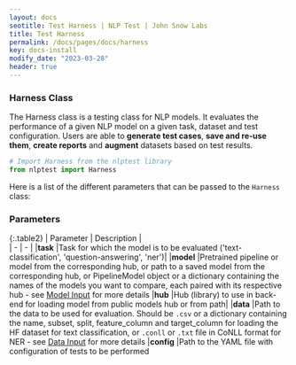 ```yaml
---
layout: docs
seotitle: Test Harness | NLP Test | John Snow Labs
title: Test Harness
permalink: /docs/pages/docs/harness
key: docs-install
modify_date: "2023-03-28"
header: true
---
```


<div class="main-docs" markdown="1"><div class="h3-box" markdown="1">

### Harness Class

The Harness class is a testing class for NLP models. It evaluates the performance of a given NLP model on a given task, dataset and test configuration. Users are able to **generate test cases**, **save and re-use them**, **create reports** and **augment** datasets based on test results.

```python
# Import Harness from the nlptest library
from nlptest import Harness
```

Here is a list of the different parameters that can be passed to the `Harness` class:

</div><div class="h3-box" markdown="1">

### Parameters
 

{:.table2}
| Parameter   | Description |  
| - | - | 
|**task**     |Task for which the model is to be evaluated ('text-classification', 'question-answering', 'ner')|
|**model**    |Pretrained pipeline or model from the corresponding hub, or path to a saved model from the corresponding hub, or PipelineModel object or a dictionary containing the names of the models you want to compare, each paired with its respective hub - see [Model Input](https://nlptest.org/docs/pages/docs/model_input) for more details
|**hub**      |Hub (library) to use in back-end for loading model from public models hub or from path|
|**data**     |Path to the data to be used for evaluation. Should be `.csv` or a dictionary containing the name, subset, split, feature_column and target_column for loading the HF dataset for text classification, or `.conll` or `.txt` file in CoNLL format for NER - see [Data Input](https://nlptest.org/docs/pages/docs/data_input) for more details
|**config**   |Path to the YAML file with configuration of tests to be performed

</div></div>
